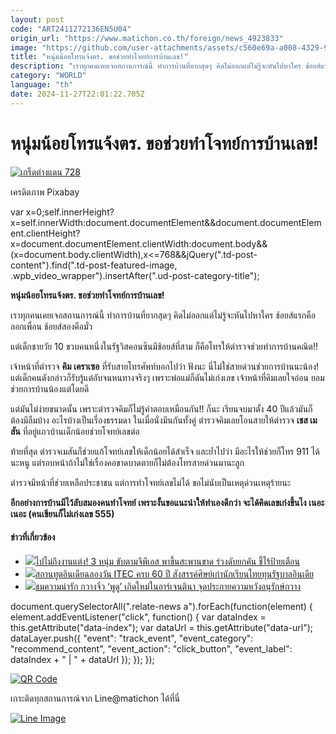 ```yaml
---
layout: post
code: "ART2411272136EN5U04"
origin_url: "https://www.matichon.co.th/foreign/news_4923833"
image: "https://github.com/user-attachments/assets/c560e69a-a008-4329-9314-0a11db4a123b"
title: "หนุ่มน้อยโทรแจ้งตร. ขอช่วยทำโจทย์การบ้านเลข!"
description: "เราทุกคนเคยเจอสถานการณ์นี้ ทำการบ้านที่ยากสุดๆ คิดไม่ออกแต่ไม่รู้จะหันไปหาใคร ช้อยส์แรกคือลอกเพื่อน ช้อยส์สองคือมั่ว"
category: "WORLD"
language: "th"
date: 2024-11-27T22:01:22.705Z
---
```


# หนุ่มน้อยโทรแจ้งตร. ขอช่วยทำโจทย์การบ้านเลข!

[![](https://www.matichon.co.th/wp-content/uploads/2024/11/เกร็ดต่างแดน-728-2.jpg "เกร็ดต่างแดน 728")](https://www.matichon.co.th/wp-content/uploads/2024/11/เกร็ดต่างแดน-728-2.jpg)

เครดิตภาพ Pixabay

var x=0;self.innerHeight?x=self.innerWidth:document.documentElement&&document.documentElement.clientHeight?x=document.documentElement.clientWidth:document.body&&(x=document.body.clientWidth),x<=768&&jQuery(".td-post-content").find(".td-post-featured-image, .wpb\_video\_wrapper").insertAfter(".ud-post-category-title");

**หนุ่มน้อยโทรแจ้งตร. ขอช่วยทำโจทย์การบ้านเลข!**

เราทุกคนเคยเจอสถานการณ์นี้ ทำการบ้านที่ยากสุดๆ คิดไม่ออกแต่ไม่รู้จะหันไปหาใคร ช้อยส์แรกคือลอกเพื่อน ช้อยส์สองคือมั่ว

แต่เด็กชายวัย 10 ขวบคนหนึ่งในรัฐวิสคอนซินมีช้อยส์ที่สาม ก็คือโทรให้ตำรวจช่วยทำการบ้านคณิต!!

เจ้าหน้าที่ตำรวจ **คิม เคราเซอ** ที่รับสายโทรศัพท์บอกไปว่า ฟังนะ นี่ไม่ใช่สายด่วนช่วยการบ้านนะน้อง! แต่เด็กคนดังกล่าวก็รับรู้แต่อับจนหนทางจริงๆ เพราะพ่อแม่ก็ดันไม่เก่งเลข เจ้าหน้าที่คิมเลยใจอ่อน ยอมช่วยการบ้านน้องแต่โดยดี

แต่มันไม่ง่ายขนาดนั้น เพราะตำรวจคิมก็ไม่รู้คำตอบเหมือนกัน!! ก็นะ เรียนจบมาตั้ง 40 ปีแล้วมันก็ต้องมีลืมบ้าง อะไรบ้างเป็นเรื่องธรรมดา ในเมื่อนั่งมึนกันทั้งคู่ ตำรวจคิมเลยโอนสายให้ตำรวจ **เชส เมสัน** ที่อยู่แถวบ้านเด็กน้อยช่วยโจทย์เลขต่อ

ท้ายที่สุด ตำรวจเมสันก็ช่วยแก้โจทย์เลขให้เด็กน้อยได้สำเร็จ และย้ำไปว่า มีอะไรให้ช่วยก็โทร 911 ได้นะหนู แต่รอบหน้าถ้าไม่ใช่เรื่องคอขาดบาดตายก็ไม่ต้องโทรสายด่วนมานะลูก

ตำรวจมีหน้าที่ช่วยเหลือประชาชน แต่การทำโจทย์เลขไม่ได้ ขอไม่นับเป็นเหตุด่วนเหตุร้ายนะ

**อีกอย่างการบ้านมีไว้ลับสมองคนทำโจทย์ เพราะงั้นขอแนะนำให้ทำเองดีกว่า จะได้คิดเลขเก่งขึ้นไง เนอะเนอะ (คนเขียนก็ไม่เก่งเลข 555)**

#### ข่าวที่เกี่ยวข้อง

*   [![](https://www.matichon.co.th/wp-content/uploads/2024/11/83852.jpg)ไปไม่ถึงงานแต่ง! 3 หนุ่ม ขับตามจีพีเอส พาขึ้นสะพานขาด ร่วงดับยกคัน ชี้ไร้ป้ายเตือน](https://www.matichon.co.th/foreign/news_4923511)
*   [![](https://www.matichon.co.th/wp-content/uploads/2024/11/PB260113-728.jpg)สถานทูตอินเดียฉลองวัน ITEC ครบ 60 ปี สังสรรค์ศิษย์เก่านักเรียนไทยทุนรัฐบาลอินเดีย](https://www.matichon.co.th/foreign/news_4922915)
*   [![](https://www.matichon.co.th/wp-content/uploads/2024/11/2024-11-26T111045Z_1437408881_RC2EABA8B8VG_RTRMADP_3_ARGENTINA-PUDU.jpg)ชมความน่ารัก กวางจิ๋ว ‘พูดู’ เกิดใหม่ในอาร์เจนตินา จุดประกายความหวังอนุรักษ์กวาง](https://www.matichon.co.th/foreign/news_4923447)

document.querySelectorAll(".relate-news a").forEach(function(element) { element.addEventListener("click", function() { var dataIndex = this.getAttribute("data-index"); var dataUrl = this.getAttribute("data-url"); dataLayer.push({ "event": "track\_event", "event\_category": "recommend\_content", "event\_action": "click\_button", "event\_label": dataIndex + " | " + dataUrl }); }); });

[![QR Code](https://www.matichon.co.th/wp-content/uploads/2023/07/wob1371z.jpg)](https://lin.ee/ht0nDxX)

เกาะติดทุกสถานการณ์จาก Line@matichon ได้ที่นี่

[![Line Image](https://www.matichon.co.th/wp-content/uploads/2023/07/th.png)](https://lin.ee/ht0nDxX)